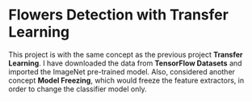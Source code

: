<h1>Flowers Detection with Transfer Learning</h1>

<p>This project is with the same concept as the previous project <b>Transfer Learning</b>. I have downloaded the data from <b>TensorFlow Datasets</b> and imported the ImageNet pre-trained model. Also, considered another concept <b>Model Freezing</b>, which would freeze the feature extractors, in order to change the classifier model only.</p>
